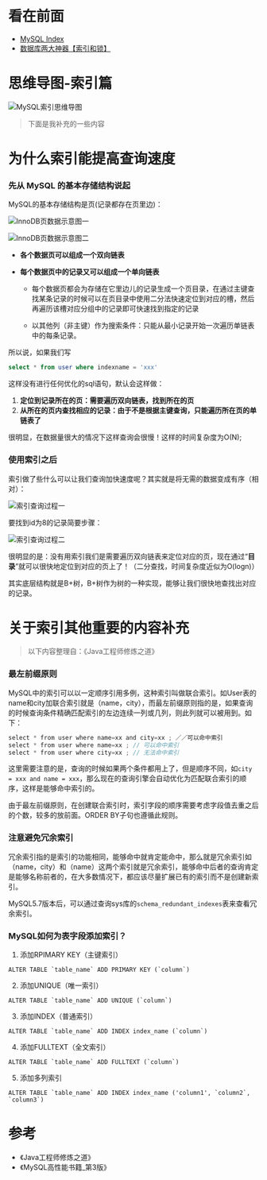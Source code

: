 看在前面
====

* <a href="https://github.com/Snailclimb/JavaGuide/blob/master/docs/database/MySQL%20Index.md">MySQL Index</a>
* <a href="https://juejin.im/post/5b55b842f265da0f9e589e79">数据库两大神器【索引和锁】</a>

思维导图-索引篇
====

![MySQL索引思维导图](https://github.com/DemoTransfer/demotransfer/blob/master/java/interview/picture/%E6%95%B0%E6%8D%AE%E5%BA%93%E7%B4%A2%E5%BC%95%E6%80%9D%E7%BB%B4%E5%AF%BC%E5%9B%BE.png)

> 下面是我补充的一些内容

为什么索引能提高查询速度
====

**<h3>先从 MySQL 的基本存储结构说起</h3>**

MySQL的基本存储结构是页(记录都存在页里边)：

![InnoDB页数据示意图一](https://github.com/DemoTransfer/demotransfer/blob/master/java/interview/picture/InnoDB%E9%A1%B5%E6%95%B0%E6%8D%AE%E7%A4%BA%E6%84%8F%E5%9B%BE%E4%B8%80.png)

![InnoDB页数据示意图二](https://github.com/DemoTransfer/demotransfer/blob/master/java/interview/picture/InnoDB%E9%A1%B5%E7%BB%93%E6%9E%84%E7%A4%BA%E6%84%8F%E5%9B%BE%E4%BA%8C.png)

* **各个数据页可以组成一个双向链表**
* **每个数据页中的记录又可以组成一个单向链表**

    * 每个数据页都会为存储在它里边儿的记录生成一个页目录，在通过主键查找某条记录的时候可以在页目录中使用二分法快速定位到对应的槽，然后再遍历该槽对应分组中的记录即可快速找到指定的记录
    
    * 以其他列（非主键）作为搜索条件：只能从最小记录开始一次遍历单链表中的每条记录。

所以说，如果我们写

```sql
select * from user where indexname = 'xxx'
```
这样没有进行任何优化的sql语句，默认会这样做：

1. **定位到记录所在的页：需要遍历双向链表，找到所在的页**
2. **从所在的页内查找相应的记录：由于不是根据主键查询，只能遍历所在页的单链表了**

很明显，在数据量很大的情况下这样查询会很慢！这样的时间复杂度为O(N);

**<h3>使用索引之后</h3>**

索引做了些什么可以让我们查询加快速度呢？其实就是将无需的数据变成有序（相对）：

![索引查询过程一](https://github.com/DemoTransfer/demotransfer/blob/master/java/interview/picture/%E7%B4%A2%E5%BC%95%E6%9F%A5%E8%AF%A2%E8%BF%87%E7%A8%8B%E4%B8%80.png)

要找到id为8的记录简要步骤：

![索引查询过程二](https://github.com/DemoTransfer/demotransfer/blob/master/java/interview/picture/%E7%B4%A2%E5%BC%95%E6%9F%A5%E8%AF%A2%E8%BF%87%E7%A8%8B%E4%BA%8C.png)

很明显的是：没有用索引我们是需要遍历双向链表来定位对应的页，现在通过“**目录**”就可以很快地定位到对应的页上了！（二分查找，时间复杂度近似为O(logn)）

其实底层结构就是B+树，B+树作为树的一种实现，能够让我们很快地查找出对应的记录。

关于索引其他重要的内容补充
====

> 以下内容整理自：《Java工程师修炼之道》

**<h3>最左前缀原则</h3>**

MySQL中的索引可以以一定顺序引用多例，这种索引叫做联合索引。如User表的name和city加联合索引就是（name，city），而最左前缀原则指的是，如果查询的时候查询条件精确匹配索引的左边连续一列或几列，则此列就可以被用到。如下：

```java
select * from user where name=xx and city=xx ; ／／可以命中索引
select * from user where name=xx ; // 可以命中索引
select * from user where city=xx ; // 无法命中索引  
```

这里需要注意的是，查询的时候如果两个条件都用上了，但是顺序不同，如```city = xxx and name = xxx```，那么现在的查询引擎会自动优化为匹配联合索引的顺序，这样是能够命中索引的。

由于最左前缀原则，在创建联合索引时，索引字段的顺序需要考虑字段值去重之后的个数，较多的放前面。ORDER BY子句也遵循此规则。

**<h3>注意避免冗余索引</h3>**

冗余索引指的是索引的功能相同，能够命中就肯定能命中，那么就是冗余索引如（name，city）和（name）这两个索引就是冗余索引，能够命中后者的查询肯定是能够名称前者的，在大多数情况下，都应该尽量扩展已有的索引而不是创建新索引。

MySQL5.7版本后，可以通过查询sys库的```schema_redundant_indexes```表来查看冗余索引。

**<h3>MySQL如何为表字段添加索引？</h3>**

1. 添加RPIMARY KEY（主键索引）

```
ALTER TABLE `table_name` ADD PRIMARY KEY (`column`)
```

2. 添加UNIQUE（唯一索引）

```
ALTER TABLE `table_name` ADD UNIQUE (`column`)
```

3. 添加INDEX（普通索引）

```
ALTER TABLE `table_name` ADD INDEX index_name (`column`)
```

4. 添加FULLTEXT（全文索引）

```
ALTER TABLE `table_name` ADD FULLTEXT (`column`)
```

5. 添加多列索引

```
ALTER TABLE `table_name` ADD INDEX index_name ('column1', `column2`, `column3`)
```

参考
====

* 《Java工程师修炼之道》
* 《MySQL高性能书籍_第3版》
